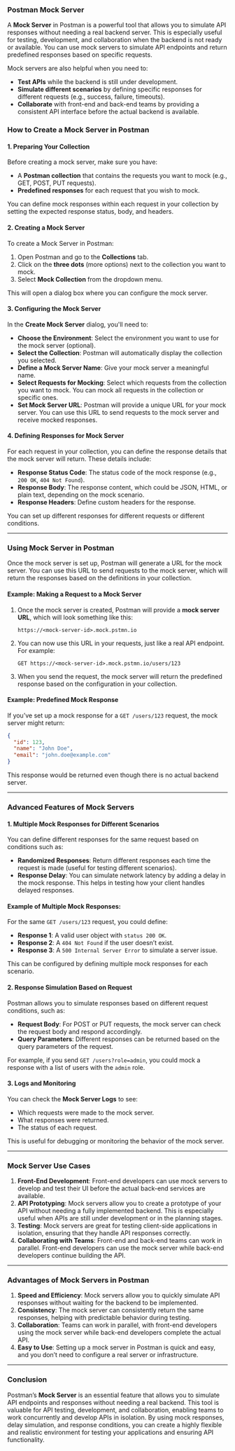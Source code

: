 ### **Postman Mock Server**

A **Mock Server** in Postman is a powerful tool that allows you to simulate API responses without needing a real backend server. This is especially useful for testing, development, and collaboration when the backend is not ready or available. You can use mock servers to simulate API endpoints and return predefined responses based on specific requests.

Mock servers are also helpful when you need to:
- **Test APIs** while the backend is still under development.
- **Simulate different scenarios** by defining specific responses for different requests (e.g., success, failure, timeouts).
- **Collaborate** with front-end and back-end teams by providing a consistent API interface before the actual backend is available.

### **How to Create a Mock Server in Postman**

#### **1. Preparing Your Collection**
Before creating a mock server, make sure you have:
- A **Postman collection** that contains the requests you want to mock (e.g., GET, POST, PUT requests).
- **Predefined responses** for each request that you wish to mock.

You can define mock responses within each request in your collection by setting the expected response status, body, and headers.

#### **2. Creating a Mock Server**

To create a Mock Server in Postman:
1. Open Postman and go to the **Collections** tab.
2. Click on the **three dots** (more options) next to the collection you want to mock.
3. Select **Mock Collection** from the dropdown menu.

This will open a dialog box where you can configure the mock server.

#### **3. Configuring the Mock Server**
In the **Create Mock Server** dialog, you'll need to:
- **Choose the Environment**: Select the environment you want to use for the mock server (optional).
- **Select the Collection**: Postman will automatically display the collection you selected.
- **Define a Mock Server Name**: Give your mock server a meaningful name.
- **Select Requests for Mocking**: Select which requests from the collection you want to mock. You can mock all requests in the collection or specific ones.
- **Set Mock Server URL**: Postman will provide a unique URL for your mock server. You can use this URL to send requests to the mock server and receive mocked responses.

#### **4. Defining Responses for Mock Server**
For each request in your collection, you can define the response details that the mock server will return. These details include:
- **Response Status Code**: The status code of the mock response (e.g., `200 OK`, `404 Not Found`).
- **Response Body**: The response content, which could be JSON, HTML, or plain text, depending on the mock scenario.
- **Response Headers**: Define custom headers for the response.

You can set up different responses for different requests or different conditions.

---

### **Using Mock Server in Postman**

Once the mock server is set up, Postman will generate a URL for the mock server. You can use this URL to send requests to the mock server, which will return the responses based on the definitions in your collection.

#### **Example: Making a Request to a Mock Server**

1. Once the mock server is created, Postman will provide a **mock server URL**, which will look something like this:
   ```
   https://<mock-server-id>.mock.pstmn.io
   ```

2. You can now use this URL in your requests, just like a real API endpoint. For example:
   ```
   GET https://<mock-server-id>.mock.pstmn.io/users/123
   ```

3. When you send the request, the mock server will return the predefined response based on the configuration in your collection.

#### **Example: Predefined Mock Response**
If you’ve set up a mock response for a `GET /users/123` request, the mock server might return:
```json
{
  "id": 123,
  "name": "John Doe",
  "email": "john.doe@example.com"
}
```
This response would be returned even though there is no actual backend server.

---

### **Advanced Features of Mock Servers**

#### **1. Multiple Mock Responses for Different Scenarios**
You can define different responses for the same request based on conditions such as:
- **Randomized Responses**: Return different responses each time the request is made (useful for testing different scenarios).
- **Response Delay**: You can simulate network latency by adding a delay in the mock response. This helps in testing how your client handles delayed responses.
  
#### **Example of Multiple Mock Responses**:
For the same `GET /users/123` request, you could define:
- **Response 1**: A valid user object with `status 200 OK`.
- **Response 2**: A `404 Not Found` if the user doesn’t exist.
- **Response 3**: A `500 Internal Server Error` to simulate a server issue.

This can be configured by defining multiple mock responses for each scenario.

#### **2. Response Simulation Based on Request**
Postman allows you to simulate responses based on different request conditions, such as:
- **Request Body**: For POST or PUT requests, the mock server can check the request body and respond accordingly.
- **Query Parameters**: Different responses can be returned based on the query parameters of the request.

For example, if you send `GET /users?role=admin`, you could mock a response with a list of users with the `admin` role.

#### **3. Logs and Monitoring**
You can check the **Mock Server Logs** to see:
- Which requests were made to the mock server.
- What responses were returned.
- The status of each request.

This is useful for debugging or monitoring the behavior of the mock server.

---

### **Mock Server Use Cases**

1. **Front-End Development**: Front-end developers can use mock servers to develop and test their UI before the actual back-end services are available.
2. **API Prototyping**: Mock servers allow you to create a prototype of your API without needing a fully implemented backend. This is especially useful when APIs are still under development or in the planning stages.
3. **Testing**: Mock servers are great for testing client-side applications in isolation, ensuring that they handle API responses correctly.
4. **Collaborating with Teams**: Front-end and back-end teams can work in parallel. Front-end developers can use the mock server while back-end developers continue building the API.

---

### **Advantages of Mock Servers in Postman**

1. **Speed and Efficiency**: Mock servers allow you to quickly simulate API responses without waiting for the backend to be implemented.
2. **Consistency**: The mock server can consistently return the same responses, helping with predictable behavior during testing.
3. **Collaboration**: Teams can work in parallel, with front-end developers using the mock server while back-end developers complete the actual API.
4. **Easy to Use**: Setting up a mock server in Postman is quick and easy, and you don’t need to configure a real server or infrastructure.

---

### **Conclusion**

Postman’s **Mock Server** is an essential feature that allows you to simulate API endpoints and responses without needing a real backend. This tool is valuable for API testing, development, and collaboration, enabling teams to work concurrently and develop APIs in isolation. By using mock responses, delay simulation, and response conditions, you can create a highly flexible and realistic environment for testing your applications and ensuring API functionality.
